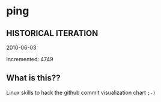 # ping

## HISTORICAL ITERATION
2010-06-03

Incremented: 4749

## What is this?? 
Linux skills to hack the github commit visualization chart `;-)`
